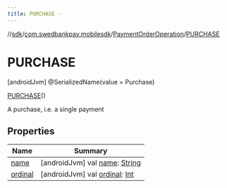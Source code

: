 ```yaml
---
title: PURCHASE -
---
```

//[sdk](../../../../index)/[com.swedbankpay.mobilesdk](../../index)/[PaymentOrderOperation](../index)/[PURCHASE](index)



# PURCHASE  
 [androidJvm] @SerializedName(value = Purchase)  
  
[PURCHASE](index)()  


A purchase, i.e. a single payment

   


## Properties  
  
|  Name |  Summary | 
|---|---|
| <a name="com.swedbankpay.mobilesdk/PaymentOrderOperation.PURCHASE/name/#/PointingToDeclaration/"></a>[name](name)| <a name="com.swedbankpay.mobilesdk/PaymentOrderOperation.PURCHASE/name/#/PointingToDeclaration/"></a> [androidJvm] val [name](name): [String](https://kotlinlang.org/api/latest/jvm/stdlib/kotlin/-string/index.html)   <br>|
| <a name="com.swedbankpay.mobilesdk/PaymentOrderOperation.PURCHASE/ordinal/#/PointingToDeclaration/"></a>[ordinal](ordinal)| <a name="com.swedbankpay.mobilesdk/PaymentOrderOperation.PURCHASE/ordinal/#/PointingToDeclaration/"></a> [androidJvm] val [ordinal](ordinal): [Int](https://kotlinlang.org/api/latest/jvm/stdlib/kotlin/-int/index.html)   <br>|

